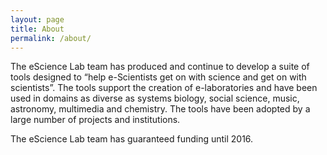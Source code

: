 ```yaml
---
layout: page
title: About
permalink: /about/
---
```


  The eScience Lab team has produced and continue to develop a suite of tools designed to
  “help e-Scientists get on with science and get on with scientists”.
  The tools support the creation of e-laboratories and have been used in domains as
  diverse as systems biology, social science, music, astronomy, multimedia and chemistry.
  The tools have been adopted by a large number of projects and institutions.

The eScience Lab team has guaranteed funding until 2016.
